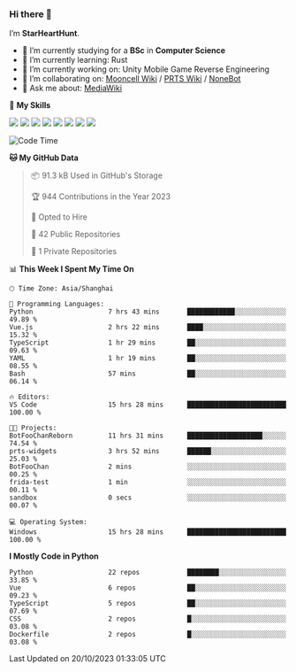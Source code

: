 ### Hi there 👋

I’m **StarHeartHunt**.

- 🏫 I’m currently studying for a **BSc** in **Computer Science**
- 🌱 I’m currently learning: Rust
- 🔭 I’m currently working on: Unity Mobile Game Reverse Engineering
- 👯 I’m collaborating on: [Mooncell Wiki](https://fgo.wiki/) / [PRTS Wiki](http://prts.wiki/) / [NoneBot](https://github.com/nonebot)
- 💬 Ask me about: [MediaWiki](https://www.mediawiki.org)

🌟 **My Skills**

![](https://img.shields.io/badge/-Python-3e74a2?style=flat-square&logo=Python&logoColor=fff)
![](https://img.shields.io/badge/-Node.js-339933?style=flat-square&logo=node.js&logoColor=fff)
![](https://img.shields.io/badge/-Vue-4fc08d?style=flat-square&logo=vue.js&logoColor=fff)
![](https://img.shields.io/badge/-React-2d98ce?style=flat-square&logo=React&logoColor=fff)
![](https://img.shields.io/badge/-TypeScript-3178C6?style=flat-square&logo=TypeScript&logoColor=fff)
![](https://img.shields.io/badge/-Docker-2496ED?style=flat-square&logo=Docker&logoColor=fff)
![](https://img.shields.io/badge/-Linux-000000?style=flat-square&logo=Linux&logoColor=fff)
![](https://img.shields.io/badge/-Dotnet-512bd4?style=flat-square&logo=.net&logoColor=fff)

<!--START_SECTION:waka-->
![Code Time](http://img.shields.io/badge/Code%20Time-685%20hrs%2047%20mins-blue)

**🐱 My GitHub Data** 

> 📦 91.3 kB Used in GitHub's Storage 
 > 
> 🏆 944 Contributions in the Year 2023
 > 
> 💼 Opted to Hire
 > 
> 📜 42 Public Repositories 
 > 
> 🔑 1 Private Repositories 
 > 
📊 **This Week I Spent My Time On** 

```text
🕑︎ Time Zone: Asia/Shanghai

💬 Programming Languages: 
Python                   7 hrs 43 mins       ████████████░░░░░░░░░░░░░   49.89 % 
Vue.js                   2 hrs 22 mins       ████░░░░░░░░░░░░░░░░░░░░░   15.32 % 
TypeScript               1 hr 29 mins        ██░░░░░░░░░░░░░░░░░░░░░░░   09.63 % 
YAML                     1 hr 19 mins        ██░░░░░░░░░░░░░░░░░░░░░░░   08.55 % 
Bash                     57 mins             ██░░░░░░░░░░░░░░░░░░░░░░░   06.14 % 

🔥 Editors: 
VS Code                  15 hrs 28 mins      █████████████████████████   100.00 % 

🐱‍💻 Projects: 
BotFooChanReborn         11 hrs 31 mins      ███████████████████░░░░░░   74.54 % 
prts-widgets             3 hrs 52 mins       ██████░░░░░░░░░░░░░░░░░░░   25.03 % 
BotFooChan               2 mins              ░░░░░░░░░░░░░░░░░░░░░░░░░   00.25 % 
frida-test               1 min               ░░░░░░░░░░░░░░░░░░░░░░░░░   00.11 % 
sandbox                  0 secs              ░░░░░░░░░░░░░░░░░░░░░░░░░   00.07 % 

💻 Operating System: 
Windows                  15 hrs 28 mins      █████████████████████████   100.00 % 
```

**I Mostly Code in Python** 

```text
Python                   22 repos            ████████░░░░░░░░░░░░░░░░░   33.85 % 
Vue                      6 repos             ██░░░░░░░░░░░░░░░░░░░░░░░   09.23 % 
TypeScript               5 repos             ██░░░░░░░░░░░░░░░░░░░░░░░   07.69 % 
CSS                      2 repos             █░░░░░░░░░░░░░░░░░░░░░░░░   03.08 % 
Dockerfile               2 repos             █░░░░░░░░░░░░░░░░░░░░░░░░   03.08 % 
```




 Last Updated on 20/10/2023 01:33:05 UTC
<!--END_SECTION:waka-->
